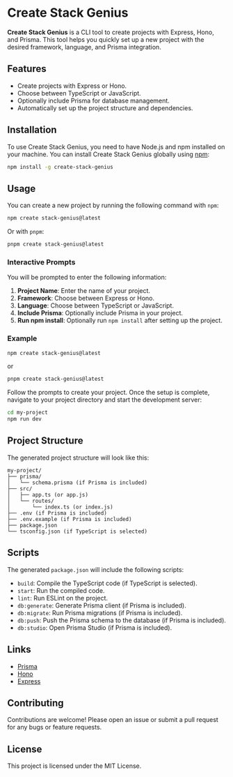 # Create Stack Genius

**Create Stack Genius** is a CLI tool to create projects with Express, Hono, and Prisma. This tool helps you quickly set up a new project with the desired framework, language, and Prisma integration.

## Features

-   Create projects with Express or Hono.
-   Choose between TypeScript or JavaScript.
-   Optionally include Prisma for database management.
-   Automatically set up the project structure and dependencies.

## Installation

To use Create Stack Genius, you need to have Node.js and npm installed on your machine. You can install Create Stack Genius globally using [npm](https://www.npmjs.com/package/create-stack-genius):

```bash
npm install -g create-stack-genius
```

## Usage

You can create a new project by running the following command with `npm`:

```bash
npm create stack-genius@latest
```

Or with `pnpm`:

```bash
pnpm create stack-genius@latest
```

### Interactive Prompts

You will be prompted to enter the following information:

1. **Project Name**: Enter the name of your project.
2. **Framework**: Choose between Express or Hono.
3. **Language**: Choose between TypeScript or JavaScript.
4. **Include Prisma**: Optionally include Prisma in your project.
5. **Run npm install**: Optionally run `npm install` after setting up the project.

### Example

```bash
npm create stack-genius@latest
```

or

```bash
pnpm create stack-genius@latest
```

Follow the prompts to create your project. Once the setup is complete, navigate to your project directory and start the development server:

```bash
cd my-project
npm run dev
```

## Project Structure

The generated project structure will look like this:

```
my-project/
├── prisma/
│   └── schema.prisma (if Prisma is included)
├── src/
│   ├── app.ts (or app.js)
│   └── routes/
│       └── index.ts (or index.js)
├── .env (if Prisma is included)
├── .env.example (if Prisma is included)
├── package.json
└── tsconfig.json (if TypeScript is selected)
```

## Scripts

The generated `package.json` will include the following scripts:

-   `build`: Compile the TypeScript code (if TypeScript is selected).
-   `start`: Run the compiled code.
-   `lint`: Run ESLint on the project.
-   `db:generate`: Generate Prisma client (if Prisma is included).
-   `db:migrate`: Run Prisma migrations (if Prisma is included).
-   `db:push`: Push the Prisma schema to the database (if Prisma is included).
-   `db:studio`: Open Prisma Studio (if Prisma is included).

## Links

-   [Prisma](https://www.prisma.io/)
-   [Hono](https://honojs.dev/)
-   [Express](https://expressjs.com/)

## Contributing

Contributions are welcome! Please open an issue or submit a pull request for any bugs or feature requests.

## License

This project is licensed under the MIT License.
